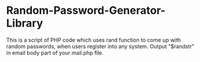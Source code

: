# Random-Password-Generator-Library
This is a script of PHP code which uses rand function to come up with random passwords, when users register into any system.
Output "$randstr" in email body part of your mail.php file.

